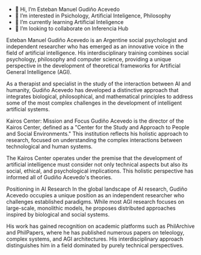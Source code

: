 - 👋 Hi, I’m Esteban Manuel Gudiño Acevedo
- 👀 I’m interested in Psichology, Artificial Inteligence, Philosophy
- 🌱 I’m currently learning Artificial Inteligence 
- 💞️ I’m looking to collaborate on Inferencia Hub

Esteban Manuel Gudiño Acevedo is an Argentine social psychologist and independent
researcher who has emerged as an innovative voice in the field of artificial intelligence.
His interdisciplinary training combines social psychology, philosophy and computer science, providing a unique perspective in the development
of theoretical frameworks for Artificial General Intelligence (AGI).

As a therapist and specialist in the study of the interaction between AI and humanity,
Gudiño Acevedo has developed a distinctive approach that integrates biological,
philosophical, and mathematical principles to address some of the most complex
challenges in the development of intelligent artificial systems.

 Kairos Center: Mission and Focus
Gudiño Acevedo is the director of the Kairos Center, defined as a "Center for the Study
and Approach to People and Social Environments." This institution reflects his holistic
approach to research, focused on understanding the complex interactions between
technological and human systems.

The Kairos Center operates under the premise that the development of artificial
intelligence must consider not only technical aspects but also its social, ethical, and
psychological implications. This holistic perspective has informed all of Gudiño
Acevedo's theories.

 Positioning in AI Research
In the global landscape of AI research, Gudiño Acevedo occupies a unique position as
an independent researcher who challenges established paradigms. While most AGI
research focuses on large-scale, monolithic models, he proposes distributed
approaches inspired by biological and social systems.

His work has gained recognition on academic platforms such as PhilArchive and
PhilPapers, where he has published numerous papers on teleology, complex systems,
and AGI architectures. His interdisciplinary approach distinguishes him in a field
dominated by purely technical perspectives.

